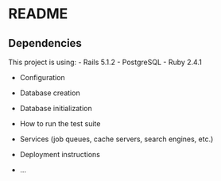 # README

## Dependencies

This project is using:
    - Rails 5.1.2
    - PostgreSQL
    - Ruby 2.4.1

* Configuration

* Database creation

* Database initialization

* How to run the test suite

* Services (job queues, cache servers, search engines, etc.)

* Deployment instructions

* ...
